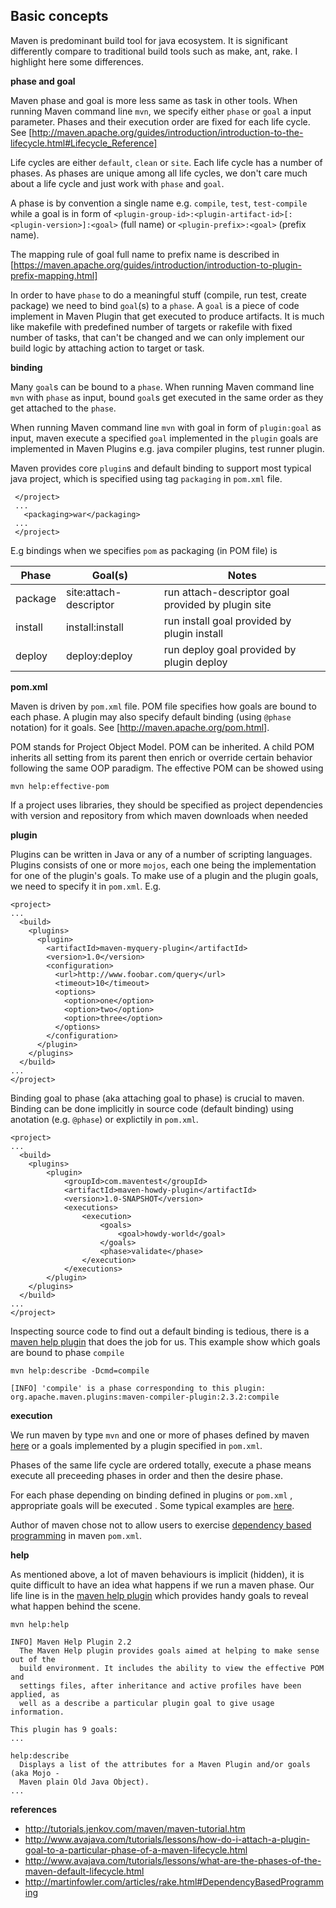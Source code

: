## Basic concepts

Maven is predominant build tool for java ecosystem. It is significant differently compare to traditional build tools such as make, ant, rake. I highlight here some differences. 

**phase and goal**

Maven phase and goal is more less same as task in other tools.  When running Maven command line `mvn`, we specify either `phase` or `goal` a input parameter. Phases and their execution order are fixed for each life cycle. See [http://maven.apache.org/guides/introduction/introduction-to-the-lifecycle.html#Lifecycle_Reference]

Life cycles are either `default`, `clean` or `site`. Each life cycle has a number of phases. As phases are unique among all life cycles, we don't care much about a life cycle and just work with `phase` and `goal`. 

A phase is by convention a single name e.g. `compile`, `test`, `test-compile` while a goal is in form of `<plugin-group-id>:<plugin-artifact-id>[:<plugin-version>]:<goal>` (full name) or `<plugin-prefix>:<goal>` (prefix name). 

The mapping rule of goal full name to prefix name is described in [https://maven.apache.org/guides/introduction/introduction-to-plugin-prefix-mapping.html]

In order to have `phase` to do a meaningful stuff (compile, run test,  create package) we need to bind  `goal`(s) to a `phase`. A `goal` is a piece of code implement in Maven Plugin that get executed to produce artifacts.  It is much like makefile with predefined number of targets or rakefile with fixed number of tasks, that can't be changed and we can only implement our build logic by attaching action to target or task.

**binding**

Many `goal`s can be bound to a `phase`. When running Maven command line `mvn` with `phase` as input, bound `goal`s get executed in the same order as they get attached to the `phase`. 

When running Maven command line `mvn` with goal in form of `plugin:goal` as input, maven execute a specified `goal` implemented in the `plugin` goals are implemented in Maven Plugins e.g. java compiler plugins, test runner plugin.

Maven provides core `plugin`s and default binding to support most typical java project, which is specified using tag `packaging` in `pom.xml` file. 
    
     </project>
     ...  
       <packaging>war</packaging>
     ...
     </project>

E.g  bindings when we specifies `pom` as packaging (in POM file) is

 Phase         | Goal(s)                | Notes 
 ------------- |------------------------| --------------------------------------------------
 package       | site:attach-descriptor | run attach-descriptor goal provided by plugin site
 install       | install:install        | run install goal provided by plugin install
 deploy	       | deploy:deploy	        | run deploy goal provided by plugin deploy

**pom.xml**

Maven is driven by `pom.xml` file. POM file specifies how goals are bound to each phase. A plugin may also specify default binding (using `@phase` notation) for it goals. See [http://maven.apache.org/pom.html].

POM stands for Project Object Model. POM can be inherited. A child POM inherits all setting from its parent then enrich or override certain behavior following the same OOP paradigm. The effective POM can be showed using 

    mvn help:effective-pom
    
If a project uses libraries, they should be specified as project dependencies with version and repository from which maven downloads when needed

**plugin**

Plugins can be written in Java or any of a number of scripting languages. Plugins consists of one or more `mojos`, each one being the implementation for one of the plugin's goals. To make use of a plugin and the plugin goals, we need to specify it in `pom.xml`. E.g.

    <project>
    ...
      <build>
        <plugins>
          <plugin>
            <artifactId>maven-myquery-plugin</artifactId>
            <version>1.0</version>
            <configuration>
              <url>http://www.foobar.com/query</url>
              <timeout>10</timeout>
              <options>
                <option>one</option>
                <option>two</option>
                <option>three</option>
              </options>
            </configuration>
          </plugin>
        </plugins>
      </build>
    ...
    </project>

Binding goal to phase (aka attaching goal to phase) is crucial to maven. Binding can be done implicitly in source code (default binding) using anotation (e.g. `@phase`) or explictily in `pom.xml`.

    <project>
    ...
	  <build>
		<plugins>
			<plugin>
				<groupId>com.maventest</groupId>
				<artifactId>maven-howdy-plugin</artifactId>
				<version>1.0-SNAPSHOT</version>
				<executions>
					<execution>
						<goals>
							<goal>howdy-world</goal>
						</goals>
						<phase>validate</phase>
					</execution>
				</executions>
			</plugin>
		</plugins>
	  </build>
    ...
    </project>

Inspecting source code to find out a default binding is tedious, there is a [maven help plugin](http://maven.apache.org/plugins/maven-help-plugin/describe-mojo.html) that does the job for us. This example show which goals are bound to phase `compile` 

    mvn help:describe -Dcmd=compile

    [INFO] 'compile' is a phase corresponding to this plugin:
    org.apache.maven.plugins:maven-compiler-plugin:2.3.2:compile

**execution**

We run maven by type `mvn` and one or more of phases defined by maven [here](http://maven.apache.org/guides/introduction/introduction-to-the-lifecycle.html#Lifecycle_Reference) or a goals implemented by a plugin specified in `pom.xml`. 

Phases of the same life cycle are ordered totally, execute a phase means execute all preceeding phases in order and then the desire phase.

For each phase depending on binding defined in plugins or `pom.xml` , appropriate goals will be executed . Some typical examples are [here](example.md).


Author of maven chose not to allow users to exercise [dependency based programming](http://martinfowler.com/articles/rake.html#DependencyBasedProgramming) in maven `pom.xml`.

**help**

As mentioned above, a lot of maven behaviours is implicit (hidden), it is quite difficult to have an idea what happens if we run a maven phase. Our life line is in the [maven help plugin](http://maven.apache.org/plugins/maven-help-plugin/describe-mojo.html) which provides handy goals to reveal what happen behind the scene. 

    mvn help:help
    
    INFO] Maven Help Plugin 2.2
      The Maven Help plugin provides goals aimed at helping to make sense out of the
      build environment. It includes the ability to view the effective POM and
      settings files, after inheritance and active profiles have been applied, as
      well as a describe a particular plugin goal to give usage information.

    This plugin has 9 goals:
    ...    

    help:describe
      Displays a list of the attributes for a Maven Plugin and/or goals (aka Mojo -
      Maven plain Old Java Object).
    ...


**references**

* http://tutorials.jenkov.com/maven/maven-tutorial.htm
* http://www.avajava.com/tutorials/lessons/how-do-i-attach-a-plugin-goal-to-a-particular-phase-of-a-maven-lifecycle.html
* http://www.avajava.com/tutorials/lessons/what-are-the-phases-of-the-maven-default-lifecycle.html
* http://martinfowler.com/articles/rake.html#DependencyBasedProgramming
